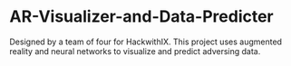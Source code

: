 # AR-Visualizer-and-Data-Predicter

Designed by a team of four for HackwithIX. This project uses augmented reality and neural networks to visualize and predict adversing data.